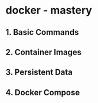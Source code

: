 # docker - mastery 

## 1. Basic Commands 

## 2. Container Images 

## 3. Persistent Data 

## 4. Docker Compose 
